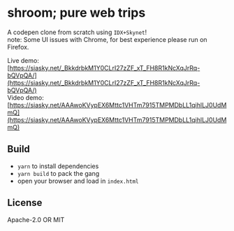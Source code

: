 # shroom; pure web trips 
A codepen clone from scratch using `IDX+Skynet`!  
note: Some UI issues with Chrome, for best experience please run on Firefox.  

Live demo: [https://siasky.net/_BkkdrbkM1Y0CLrI27zZF_xT_FH8R1kNcXqJrRq-bQVpQA/](https://siasky.net/_BkkdrbkM1Y0CLrI27zZF_xT_FH8R1kNcXqJrRq-bQVpQA/)  
Video demo: [https://siasky.net/AAAwoKVypEX6Mttc1VHTm7915TMPMDbLL1qihlLJ0UdMmQ](https://siasky.net/AAAwoKVypEX6Mttc1VHTm7915TMPMDbLL1qihlLJ0UdMmQ)

## Build
- `yarn` to install dependencies
- `yarn build` to pack the gang
- open your browser and load in `index.html`
## License

Apache-2.0 OR MIT
